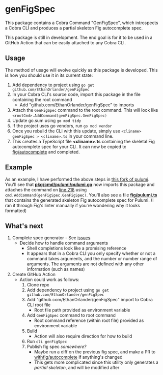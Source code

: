 # genFigSpec

This package contains a Cobra Command "GenFigSpec", which introspects a Cobra CLI and produces a partial skeleton Fig autocomplete spec.

This package is still in development. The end goal is for it to be used in a GitHub Action that can be easily attached to any Cobra CLI.

## Usage

The method of usage will evolve quickly as this package is developed. This is how you should use it in its current state:

1. Add dependency to project using `go get github.com/EthanOrlander/genFigSpec`
2. In your Cobra CLI's source code, import this package in the file containing the root command
    - Add "github.com/EthanOrlander/genFigSpec" to imports
3. Attach the `GenFigSpec` command to the root command. This will look like `<rootCmd>.AddCommand(genFigSpec.GenFigSpec)`
4. Update go.sum using `go mod tidy`
5. If the project uses go vendors, run `go mod vendor`
6. Once you rebuild the CLI with this update, simply use `<cliname> genFigSpec > <cliname>.ts` in your command line.
7. This creates a TypeScript file **\<cliname\>.ts** containing the skeletal Fig autocomplete spec for your CLI. It can now be copied to [fig/autocomplete](https://github.com/withfig/autocomplete) and completed.

## Example

As an example, I have performed the above steps in [this fork of pulumi](https://github.com/EthanOrlander/pulumi/tree/genFigSpec).
You'll see that [**pkg/cmd/pulumi/pulumi.go**](https://github.com/EthanOrlander/pulumi/blob/genFigSpec/pkg/cmd/pulumi/pulumi.go#L39) now imports this package and attaches the command on [line 218](https://github.com/EthanOrlander/pulumi/blob/genFigSpec/pkg/cmd/pulumi/pulumi.go#L218) using `cmd.AddCommand(genFigSpec.GenFigSpec)`.
You'll also see a file [**fig/pulumi.ts**](https://github.com/EthanOrlander/pulumi/blob/genFigSpec/fig/pulumi.ts) that contains the generated skeleton Fig autocomplete spec for Pulumi. (I ran it through Fig's linter manually if you're wondering why it looks formatted)

## What's next

1. Complete spec generator - See [issues](https://github.com/EthanOrlander/genFigSpec/issues)
    - Decide how to handle command arguments
      - Shell completions look like a promising reference
      - It appears that in a Cobra CLI you only specify whether or not a command takes arguments, and the number or number range of arguments. The arguments are not defined with any other information (such as names)
2. Create GitHub Action
    - Action could work as follows:
      1. Clone repo
      2. Add dependency to project using `go get github.com/EthanOrlander/genFigSpec`
      3. Add "github.com/EthanOrlander/genFigSpec" import to Cobra CLI root file
         - Root file path provided as environment variable
      4. Add `GenFigSpec` command to root command
         - Root command reference (within root file) provided as environment variable
      5. Build
         - Action will also require direction for how to build
      6. Run `cli genFigSpec`
      7. Publish fig spec *somewhere?*
         - Maybe run a diff on the previous fig spec, and make a PR to [withfig/autocomplete](https://github.com/withfig/autocomplete) if anything's changed
         - This gets more complicated since this utility only generates a *partial skeleton*, and will be modified after
